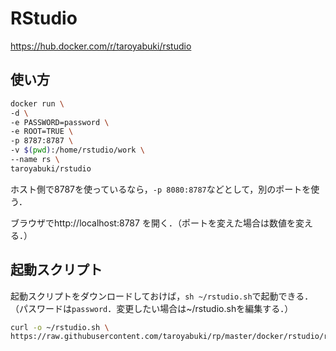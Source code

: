 # RStudio

https://hub.docker.com/r/taroyabuki/rstudio

## 使い方

```bash
docker run \
-d \
-e PASSWORD=password \
-e ROOT=TRUE \
-p 8787:8787 \
-v $(pwd):/home/rstudio/work \
--name rs \
taroyabuki/rstudio
```

ホスト側で8787を使っているなら，`-p 8080:8787`などとして，別のポートを使う．

ブラウザでhttp://localhost:8787 を開く．（ポートを変えた場合は数値を変える．）

## 起動スクリプト

起動スクリプトをダウンロードしておけば，`sh ~/rstudio.sh`で起動できる．（パスワードは`password`．変更したい場合は~/rstudio.shを編集する．）

```bash
curl -o ~/rstudio.sh \
https://raw.githubusercontent.com/taroyabuki/rp/master/docker/rstudio/rstudio.sh
```